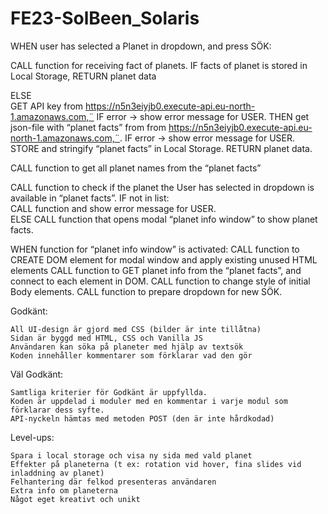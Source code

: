 # FE23-SolBeen_Solaris

WHEN user has selected a Planet in dropdown, and press SÖK:

CALL function for receiving fact of planets.
  IF facts of planet is stored in Local Storage,
  RETURN planet data

ELSE   
GET API key from  https://n5n3eiyjb0.execute-api.eu-north-1.amazonaws.com,¨
	  IF error -> show error message for USER.
  THEN get json-file with “planet facts” from   from  https://n5n3eiyjb0.execute-api.eu-north-1.amazonaws.com,¨.
	  IF error -> show error message for USER.
  STORE and stringify “planet facts”  in Local Storage.
  RETURN planet data.

CALL function to get all planet names from the “planet facts”

CALL function to check if the planet the User has selected in dropdown is available in “planet facts”.
  IF not in list:   
	   CALL function and show error message for USER.    
  ELSE 
       CALL function that opens modal  “planet info window” to show planet facts.

WHEN function for “planet info window” is activated:
  CALL function to CREATE DOM element for modal window and apply existing unused HTML elements
  CALL function to GET planet info from the “planet facts”, and connect to each element in DOM.
  CALL function to change style of initial Body elements.
  CALL function to prepare dropdown for new SÖK.







Godkänt:

    All UI-design är gjord med CSS (bilder är inte tillåtna)
    Sidan är byggd med HTML, CSS och Vanilla JS
    Användaren kan söka på planeter med hjälp av textsök
    Koden innehåller kommentarer som förklarar vad den gör

Väl Godkänt:

    Samtliga kriterier för Godkänt är uppfyllda.
    Koden är uppdelad i moduler med en kommentar i varje modul som förklarar dess syfte.
    API-nyckeln hämtas med metoden POST (den är inte hårdkodad)

Level-ups:

    Spara i local storage och visa ny sida med vald planet
    Effekter på planeterna (t ex: rotation vid hover, fina slides vid inladdning av planet)
    Felhantering där felkod presenteras användaren
    Extra info om planeterna
    Något eget kreativt och unikt

